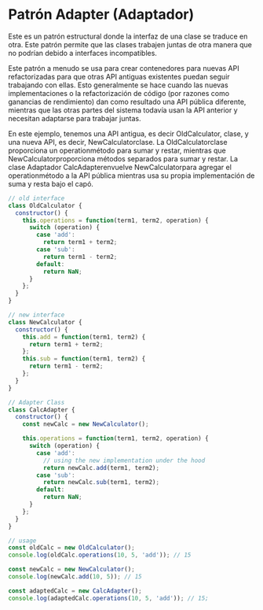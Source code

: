 # Patrón Adapter (Adaptador)

Este es un patrón estructural donde la interfaz de una clase se traduce en otra. Este patrón permite que las clases trabajen juntas de otra manera que no podrían debido a interfaces incompatibles.

Este patrón a menudo se usa para crear contenedores para nuevas API refactorizadas para que otras API antiguas existentes puedan seguir trabajando con ellas. Esto generalmente se hace cuando las nuevas implementaciones o la refactorización de código (por razones como ganancias de rendimiento) dan como resultado una API pública diferente, mientras que las otras partes del sistema todavía usan la API anterior y necesitan adaptarse para trabajar juntas.

En este ejemplo, tenemos una API antigua, es decir OldCalculator, clase, y una nueva API, es decir, NewCalculatorclase. La OldCalculatorclase proporciona un operationmétodo para sumar y restar, mientras que NewCalculatorproporciona métodos separados para sumar y restar. La clase Adaptador CalcAdapterenvuelve NewCalculatorpara agregar el operationmétodo a la API pública mientras usa su propia implementación de suma y resta bajo el capó.

```javascript
// old interface
class OldCalculator {
  constructor() {
    this.operations = function(term1, term2, operation) {
      switch (operation) {
        case 'add':
          return term1 + term2;
        case 'sub':
          return term1 - term2;
        default:
          return NaN;
      }
    };
  }
}

// new interface
class NewCalculator {
  constructor() {
    this.add = function(term1, term2) {
      return term1 + term2;
    };
    this.sub = function(term1, term2) {
      return term1 - term2;
    };
  }
}

// Adapter Class
class CalcAdapter {
  constructor() {
    const newCalc = new NewCalculator();

    this.operations = function(term1, term2, operation) {
      switch (operation) {
        case 'add':
          // using the new implementation under the hood
          return newCalc.add(term1, term2);
        case 'sub':
          return newCalc.sub(term1, term2);
        default:
          return NaN;
      }
    };
  }
}

// usage
const oldCalc = new OldCalculator();
console.log(oldCalc.operations(10, 5, 'add')); // 15

const newCalc = new NewCalculator();
console.log(newCalc.add(10, 5)); // 15

const adaptedCalc = new CalcAdapter();
console.log(adaptedCalc.operations(10, 5, 'add')); // 15;
```
